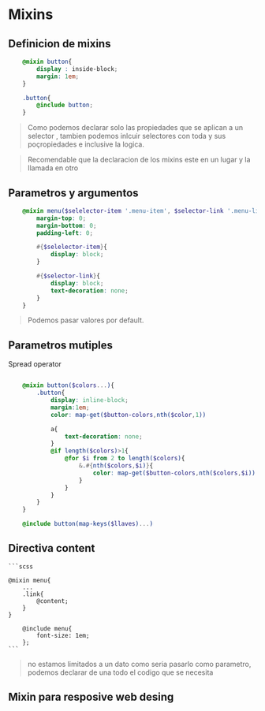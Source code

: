# Mixins
## Definicion de mixins 

```scss
    @mixin button{
        display : inside-block;
        margin: 1em;
    }

    .button{
        @include button;
    }
```
> Como podemos declarar solo las propiedades que se aplican a un selector , tambien podemos inlcuir selectores con toda y sus poçropiedades e inclusive la logica.

> Recomendable que la declaracion de los mixins este en un lugar y la llamada en otro 

## Parametros y argumentos

```scss
    @mixin menu($selelector-item '.menu-item', $selector-link '.menu-link' ){
        margin-top: 0;
        margin-bottom: 0;
        padding-left: 0;

        #{$selelector-item}{
            display: block;
        }

        #{$selector-link}{
            display: block;
            text-decoration: none;
        }
    }
```
> Podemos pasar valores por default.

## Parametros mutiples 

Spread operator

```scss

    @mixin button($colors...){
        .button{
            display: inline-block;
            margin:1em;
            color: map-get($button-colors,nth($color,1))

            a{
                text-decoration: none;
            }
            @if length($colors)>1{
                @for $i from 2 to length($colors){
                    &.#{nth($colors,$i)}{
                        color: map-get($button-colors,nth($colors,$i))
                    }
                }
            }
        }
    }

    @include button(map-keys($llaves)...)
```

## Directiva content

    ```scss

    @mixin menu{
        ...
        .link{
            @content;
        }
    }

        @include menu{
            font-size: 1em;
        };
    ```

> no estamos limitados a un dato como seria pasarlo como parametro, podemos declarar de una todo el codigo que se necesita 

## Mixin para resposive web desing
